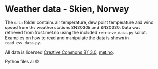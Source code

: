 # Weather data - Skien, Norway

The `data` folder contains air temperature, dew point temperature and 
wind speed from the weather stations SN30305 and SN30330. Data was 
retrieved from frost.met.no using the included `retrieve_data.py` 
script. Examples on how to read and manipulate the data is shown in
`read_csv_data.py`.

All data is licensed [Creative Commons BY 3.0](https://creativecommons.org/licenses/by/3.0/no/), 
[met.no](https://met.no).

Python files ar &copy; 